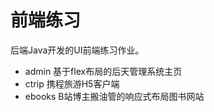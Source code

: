 # 前端练习
 后端Java开发的UI前端练习作业。

- admin  基于flex布局的后天管理系统主页
- ctrip  携程旅游H5客户端
- ebooks B站博主搬油管的响应式布局图书网站
